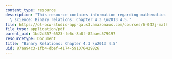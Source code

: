 ```yaml
---
content_type: resource
description: "This resource contains information regarding mathematics for computer\
  \ science: Binary relations: Chapter 4.3 \u2013 4.5."
file: https://ol-ocw-studio-app-qa.s3.amazonaws.com/courses/6-042j-mathematics-for-computer-science-spring-2015/87aa94c31fb4dbef4174591076429826_MIT6_042JS15_Session7.pdf
file_type: application/pdf
parent_uid: 1bd2d357-6523-fe6c-8a8f-82aaec579197
resourcetype: Document
title: "Binary Relations: Chapter 4.3 \u2013 4.5"
uid: 87aa94c3-1fb4-dbef-4174-591076429826
---
```

